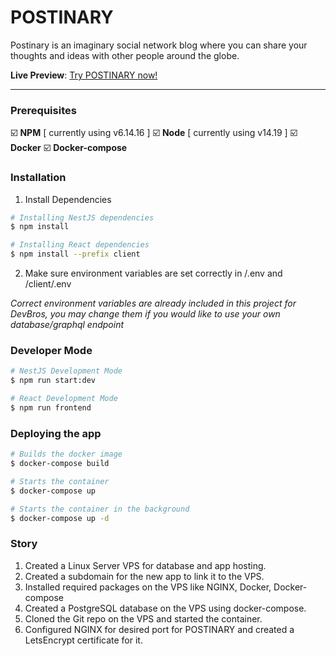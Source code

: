 # POSTINARY
Postinary is an imaginary social network blog where you can share your thoughts and ideas with other people around the globe.  

**Live Preview**: [Try POSTINARY now!](https://postinary.adamnotfound.com) 

---

### Prerequisites
:ballot_box_with_check: **NPM** [ currently using v6.14.16 ]
:ballot_box_with_check: **Node** [ currently using v14.19 ]
:ballot_box_with_check: **Docker**
:ballot_box_with_check: **Docker-compose**

### Installation
1. Install Dependencies
```bash
# Installing NestJS dependencies
$ npm install

# Installing React dependencies
$ npm install --prefix client
```
2. Make sure  environment variables are set correctly in /.env and /client/.env

*Correct environment variables are already included in this project for DevBros, you may change them if you would like to use your own database/graphql endpoint*

### Developer Mode
```bash
# NestJS Development Mode
$ npm run start:dev

# React Development Mode
$ npm run frontend
```
### Deploying the app

```bash
# Builds the docker image
$ docker-compose build

# Starts the container
$ docker-compose up

# Starts the container in the background
$ docker-compose up -d
```


### Story


1. Created a Linux Server VPS for database and app hosting.
2. Created a subdomain for the new app to link it to the VPS.
3. Installed required packages on the VPS like NGINX, Docker, Docker-compose
4. Created a PostgreSQL database on the VPS using docker-compose.
5. Cloned the Git repo on the VPS and started the container.
6. Configured NGINX for desired port for POSTINARY and created a LetsEncrypt certificate for it.